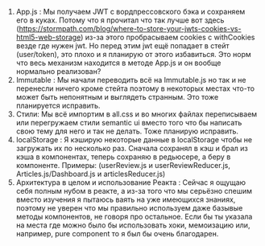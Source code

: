1. App.js : Мы получаем JWT с вордпрессовского бэка и сохраняем его в куках. Потому что я прочитал что так лучше вот здесь (https://stormpath.com/blog/where-to-store-your-jwts-cookies-vs-html5-web-storage) из-за этого пробрасываем cookies с withCookies везде где нужен jwt. Но перед этим jwt ещё попадает в стейт (user/token), это плохо и я планирую от этого избавиться. Это норм что весь механизм находится в методе App.js и он вообще нормально реализован?
2. Immutable : Мы начали переводить всё на Immutable.js но так и не перенесли ничего кроме стейта поэтому в некоторых местах что-то может быть непонятным и выглядеть странным. Это тоже планируется исправить.
3. Стили: Мы всё импортим в all.css и во многих файлах переписываем или перегружаем стили semantic ui вместо того что бы написать свою тему для него и так не делать. Тоже планирую исправить.
4. localStorage : Я кэширую некоторые данные в localStorage чтобы не загружать их по несколько раз. Сначала сохранял в кэш и брал из кэша в компонентах, теперь сохраняю в редьюсере, а беру в компоненте. Примеры: (userReview.js и userReviewReducer.js, Articles.js/Dashboard.js и articlesReducer.js)
5. Архитектура в целом и использование Реакта : Сейчас я ощущаю себя полным нубом в реакте, а из-за того что мы серьёзно спешим вместо изучения я пытаюсь ваять на уже имеющихся знаниях, поэтому не уверен что мы правильно используем даже базывые методы компонентов, не говоря про остальное. Если бы ты указала на места где можно было бы использовать хоки, мемоизацию или, например, pure component то я был бы очень благодарен.
